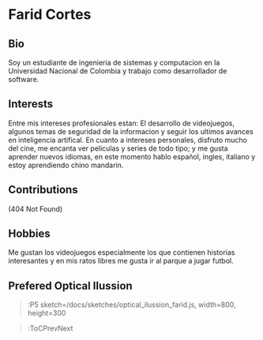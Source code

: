 # Farid Cortes

## Bio

Soy un estudiante de ingenieria de sistemas y computacion en la Universidad Nacional de Colombia y trabajo como desarrollador de software.

## Interests

Entre mis intereses profesionales estan: El desarrollo de videojuegos, algunos temas de seguridad de la informacion y  seguir los ultimos avances en inteligencia artifical. En cuanto a intereses personales, disfruto mucho del cine, me encanta ver peliculas y series de todo tipo; y me gusta aprender nuevos idiomas, en este momento hablo español, ingles, italiano y estoy aprendiendo chino mandarin.

## Contributions

(404 Not Found)

## Hobbies

Me gustan los videojuegos especialmente los que contienen historias interesantes y en mis ratos libres me gusta ir al parque a jugar futbol.

## Prefered Optical Ilussion

> :P5 sketch=/docs/sketches/optical_ilussion_farid.js, width=800, height=300

> :ToCPrevNext